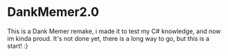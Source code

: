 # DankMemer2.0
This is a Dank Memer remake, i made it to test my C# knowledge, and now im kinda proud. It's not done yet, there is a long way to go, but this is a start! :}
